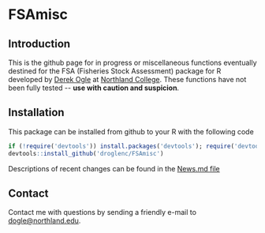 # FSAmisc
## Introduction
This is the github page for in progress or miscellaneous functions eventually destined for the FSA (Fisheries Stock Assessment) package for R developed by [Derek Ogle](http://droglenc.wordpress.com/) at [Northland College](http://www.northland.edu/).  These functions have not been fully tested -- **use with caution and suspicion**.

## Installation
This package can be installed from github to your R with the following code

```r
if (!require('devtools')) install.packages('devtools'); require('devtools')
devtools::install_github('droglenc/FSAmisc')
```

Descriptions of recent changes can be found in the [News.md file](https://github.com/droglenc/FSAmisc/blob/master/NEWS.md)

## Contact
Contact me with questions by sending a friendly e-mail to <dogle@northland.edu>.
